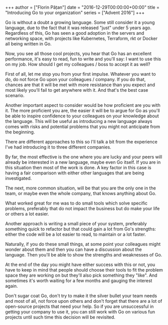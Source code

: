 +++
author = ["Florin Pățan"]
date = "2016-12-29T00:00:00+00:00"
title = "Introducing Go to your organization"
series = ["Advent 2016"]
+++

Go is without a doubt a growing language. Some still consider it a young
language, due to the fact that it was released "just" under 5 years ago.
Regardless of this, Go has seen a good adoption in the servers and networking
space, with projects like Kubernetes, Terraform, rkt or Docker all being
written in Go.

Now, you see all those cool projects, you hear that Go has an excellent
performance, it's easy to read, fun to write and you'll say: I want to use this
on my job. How should I get my colleagues / boss to accept it as well?

First of all, let me stop you from your first impulse. Whatever you want to do,
do not force Go upon your colleagues / company. If you do that, chances are
that it will be met with more resistance than you expect and most likely you'll
fail to get anywhere with it. And that's the best case scenario.

Another important aspect to consider would be how proficient are you with it.
The more proficient you are, the easier it will be to argue for Go as you'll be
able to inspire confidence to your colleagues on your knowledge about the
language. This will be useful as introducing a new language always comes with
risks and potential problems that you might not anticipate from the beginning.

There are different approaches to this so I'll talk a bit from the experience
I've had introducing it to three different companies.

By far, the most effective is the one where you are lucky and your peers will
already be interested in a new language, maybe even Go itself. If you are in
this situation then most of the work is done. A key factor in this case is
having a fair comparison with either other languages that are being
investigated.

The next, more common situation, will be that you are the only one in the team,
or maybe even the whole company, that knows anything about Go.

What worked great for me was to do small tools which solve specific problems,
preferably that do not impact the business but do make your life or others a
lot easier.

Another approach is writing a small piece of your system, preferably something
quick to refactor but that could gain a lot from Go's strengths: either the
code will be a lot easier to read, to maintain or a lot faster.

Naturally, if you do these small things, at some point your colleagues might
wonder about them and then you can have a discussion about the language. Then
you'll be able to show the strengths and weaknesses of Go.

At the end of the day you might have either success with this or not, you have
to keep in mind that people should choose their tools to fit the problem space
they are working on but they'll also pick something they "like". And sometimes
it's worth waiting for a few months and gauging the interest again.

Don't sugar coat Go, don't try to make it the silver bullet your team needs and
most of all, not force upon others and don't forget that there are a lot of
open-source projects that need your help. So if you are unsuccessful in getting
your company to use it, you can still work with Go on various fun projects
until such time this decision will be revisited.
